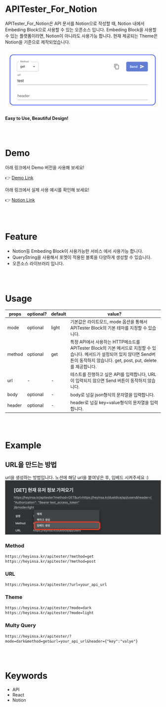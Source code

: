 # APITester_For_Notion

APITester_For_Notion은 API 문서를 Notion으로 작성할 때, Notion 내에서 Embeding Block으로 사용할 수 있는 오픈소스 입니다. Embeding Block을 사용할 수 있는 플랫폼이라면, Notion이 아니라도 사용가능 합니다. 현재 제공되는 Theme은 Notion을 기준으로 제작되었습니다.

![demoimage](./asset/light.png)

**Easy to Use, Beautiful Design!**

</br>
</br>

# Demo

아래 링크에서 Demo 버전을 사용해 보세요!

👉 [Demo Link](https://heyinsa.kr/apitester/?method=get&url=test&body=undefined&header=undefined)

아래 링크에서 실제 사용 예시를 확인해 보세요!

👉 [Notion Link](https://80000coding.notion.site/DDIP-API-v1-631226749606492ea2a039d72b6eb0ee)


</br>
</br>

# Feature

- Notion등 Embeding Block이 사용가능한 서비스 에서 사용가능 합니다.
- QueryString을 사용해서 포멧이 적용된 블록을 다양하게 생성할 수 있습니다.
- 오픈소스 라이브러리 입니다.

</br>
</br>

# Usage

| props  | optional? | default | value?                                                                                                                                                                                  |
| ------ | --------- | ------- | --------------------------------------------------------------------------------------------------------------------------------------------------------------------------------------- |
| mode   | optional  | light   | 기본값은 라이트모드, mode 옵션을 통해서 APITester Block의 기본 테마를 지정할 수 있습니다.                                                                                               |
| method | optional  | get     | 특정 API에서 사용하는 HTTP메소드를 APITester Block의 기본 메서드로 지정할 수 있습니다. 메서드가 설정되어 있지 않다면 Send버튼이 동작하지 않습니다. get, post, put, delete를 제공합니다. |
| url    | -         | -       | 테스트를 진행하고 싶은 API를 입력합니다, URL이 입력되지 않으면 Send 버튼이 동작하지 않습니다.                                                                                           |
| body   | optional  | -       | body로 넘길 json형식의 문자열을 입력합니다.                                                                                                                                             |
| header | optional  | -       | header로 넘길 key=value형식의 문자열을 입력합니다.                                                                                                                                      |

</br>
</br>

# Example

## URL을 만드는 방법

url을 생성하는 방법입니다. 노션에 해당 url을 붙여넣은 후, 임베드 시켜주세요 :)
![example](./asset/example.png)

### Method

```text
https://heyinsa.kr/apitester/?method=get
https://heyinsa.kr/apitester/?method=post
```

### URL

```
https://heyinsa.kr/apitester/?url=your_api_url
```

### Theme

```
https://heyinsa.kr/apitester/?mode=dark
https://heyinsa.kr/apitester/?mode=light
```

### Multy Query

```
https://heyinsa.kr/apitester/?mode=dark&method=get&url=your_api_url&header={"key":"valye"}
```

</br>
</br>

# Keywords

- API
- React
- Notion

